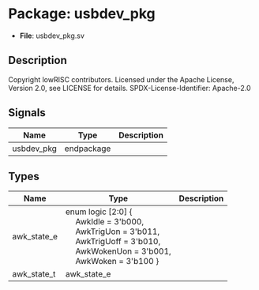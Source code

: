 # Package: usbdev_pkg

- **File**: usbdev_pkg.sv
## Description

Copyright lowRISC contributors.
 Licensed under the Apache License, Version 2.0, see LICENSE for details.
 SPDX-License-Identifier: Apache-2.0
 

## Signals

| Name       | Type       | Description |
| ---------- | ---------- | ----------- |
| usbdev_pkg | endpackage |             |
## Types

| Name        | Type                                                                                                                                                                                                                                                                                                                                                | Description |
| ----------- | --------------------------------------------------------------------------------------------------------------------------------------------------------------------------------------------------------------------------------------------------------------------------------------------------------------------------------------------------- | ----------- |
| awk_state_e | enum logic [2:0] {<br><span style="padding-left:20px">     AwkIdle     = 3'b000,<br><span style="padding-left:20px">     AwkTrigUon  = 3'b011,<br><span style="padding-left:20px">       AwkTrigUoff = 3'b010,<br><span style="padding-left:20px">       AwkWokenUon = 3'b001,<br><span style="padding-left:20px">       AwkWoken    = 3'b100     } |             |
| awk_state_t | awk_state_e                                                                                                                                                                                                                                                                                                                                         |             |
